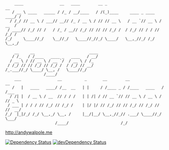 ```
    ____                __   ____        __ _                             __
   / __ \ ____   _____ / /_ / __/____   / /(_)____     ____ _ ____   ____/ /
  / /_/ // __ \ / ___// __// /_ / __ \ / // // __ \   / __ `// __ \ / __  /
 / ____// /_/ // /   / /_ / __// /_/ // // // /_/ /  / /_/ // / / // /_/ /
/_/     \____//_/    \__//_/   \____//_//_/ \____/   \__,_//_/ /_/ \__,_/

    __     __                        ____
   / /_   / /____   ____ _   ____   / __/
  / __ \ / // __ \ / __ `/  / __ \ / /_
 / /_/ // // /_/ // /_/ /  / /_/ // __/
/_.___//_/ \____/ \__, /   \____//_/
                 /____/
    ___                __          _       __        __               __
   /   |   ____   ____/ /__  __   | |     / /____ _ / /____   ____   / /___
  / /| |  / __ \ / __  // / / /   | | /| / // __ `// // __ \ / __ \ / // _ \
 / ___ | / / / // /_/ // /_/ /    | |/ |/ // /_/ // // /_/ // /_/ // //  __/
/_/  |_|/_/ /_/ \__,_/ \__, /     |__/|__/ \__,_//_// .___/ \____//_/ \___/
                      /____/                       /_/
```

http://andywalpole.me

[![Dependency Status](https://david-dm.org/tcotton/portfolio.svg?style=flat-square)](https://david-dm.org/tcotton/portfolio)
[![devDependency Status](https://david-dm.org/tcotton/portfolio/dev-status.svg?style=flat-square)](https://david-dm.org/tcotton/portfolio#info=devDependencies)